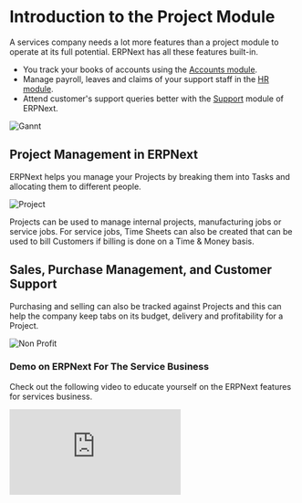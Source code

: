 # Introduction to the Project Module

A services company needs a lot more features than a project module to operate at its full potential. ERPNext has all these features built-in.

- You track your books of accounts using the [Accounts module](/docs/v13/user/manual/en/accounts.html).
- Manage payroll, leaves and claims of your support staff in the [HR module](/docs/v13/user/manual/en/human-resources.html).
- Attend customer's support queries better with the [Support](/docs/v13/user/manual/en/support.html) module of ERPNext.


<img class="screenshot" alt="Gannt" src="{{docs_base_url}}/assets/img/project/services-hero.png">

## Project Management in ERPNext

ERPNext helps you manage your Projects by breaking them into Tasks and
allocating them to different people.

<img class="screenshot" alt="Project" src="{{docs_base_url}}/assets/img/project/projects.png">

Projects can be used to manage internal projects, manufacturing jobs or
service jobs. For service jobs, Time Sheets can also be created that can be used to bill Customers if billing is done on a Time & Money basis.

## Sales, Purchase Management, and Customer Support

Purchasing and selling can also be tracked against Projects and this can help the company keep tabs on its budget, delivery and profitability for a Project.

<img class="screenshot" alt="Non Profit" src="{{docs_base_url}}/assets/img/project/support.png">

### Demo on ERPNext For The Service Business

Check out the following video to educate yourself on the ERPNext features for services business.

<div>
    <div class='embed-container'>
        <iframe src='https://www.youtube.com/embed/mI8IkiGhaPA' frameborder='0' allowfullscreen>
        </iframe>
    </div>
</div>
